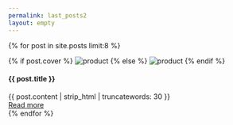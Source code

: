 ```yaml
---
permalink: last_posts2
layout: empty
---
```


{% for post in site.posts limit:8 %}
  <div class="item">
    <div class="single-product rounded white-bg productborder">
      {% if post.cover %}
         <img src="https://blog.lvgl.io{{ post.cover}}" loading="lazy" class="img-fluid p-4" alt="product" />
      {% else %} 
        <img src="https://blog.lvgl.io{{ site.cover}}" loading="lazy" class="img-fluid p-4" alt="product" />
      {% endif %}
      <div class="product-info text-center pb-4 px-3">
      <h4 class="mb-1">{{ post.title }}</h4>
      <div class="threedotsthree">{{ post.content | strip_html | truncatewords: 30 }}</div>
        <a target="_blank" href="https://blog.lvgl.io{{ post.url}}" class="btn secondary-btn" style="margin-top:20px">Read more</a>
      </div>
    </div>
  </div>
{% endfor %}

